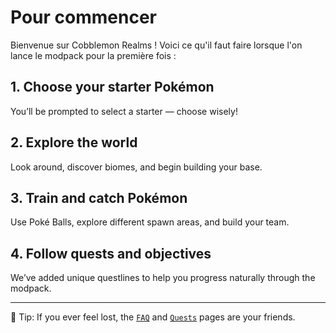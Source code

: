 # Pour commencer

Bienvenue sur Cobblemon Realms ! Voici ce qu'il faut faire lorsque l'on lance le modpack pour la première fois :

## 1. Choose your starter Pokémon

You’ll be prompted to select a starter — choose wisely!

## 2. Explore the world

Look around, discover biomes, and begin building your base.

## 3. Train and catch Pokémon

Use Poké Balls, explore different spawn areas, and build your team.

## 4. Follow quests and objectives

We’ve added unique questlines to help you progress naturally through the modpack.

---

🧠 Tip: If you ever feel lost, the [`FAQ`](faq.md) and [`Quests`](quests.md) pages are your friends.
